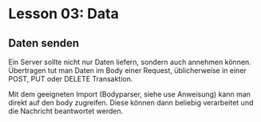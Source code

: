 # Lesson 03: Data
## Daten senden
Ein Server sollte nicht nur Daten liefern, sondern auch annehmen können.
Übertragen tut man Daten im Body einer Request, üblicherweise in einer POST, PUT oder DELETE Transaktion.

Mit dem geeigneten Import (Bodyparser, siehe use Anweisung) kann man direkt auf den body zugreifen.
Diese können dann beliebig verarbeitet und die Nachricht beantwortet werden.